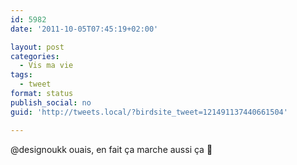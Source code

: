 ```yaml
---
id: 5982
date: '2011-10-05T07:45:19+02:00'

layout: post
categories:
  - Vis ma vie
tags:
  - tweet
format: status
publish_social: no
guid: 'http://tweets.local/?birdsite_tweet=121491137440661504'

---
```


@designoukk ouais, en fait ça marche aussi ça 🙂